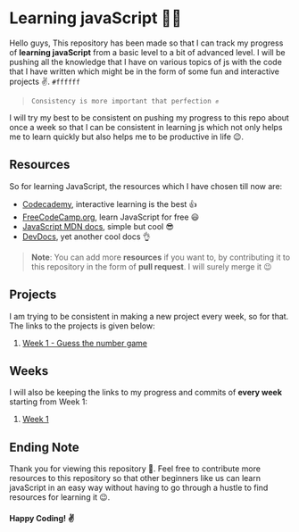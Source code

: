# Learning javaScript 👨‍💻
Hello guys, This repository has been made so that I can track my progress of **learning javaScript** from a basic level to a bit of advanced level. I will be pushing all the knowledge that I have on various topics of js with the code that I have written which might be in the form of some fun and interactive projects ✌. `#ffffff` 

> `Consistency is more important that perfection ✊`

I will try my best to be consistent on pushing my progress to this repo about once a week so that I can be consistent in learning js which not only helps me to learn quickly but also helps me to be productive in life 😉.

## Resources

So for learning JavaScript, the resources which I have chosen till now are:

- [Codecademy](https://www.codecademy.com/courses/introduction-to-javascript/), interactive learning is the best 👍
- [FreeCodeCamp.org](https://freeCodeCamp.org), learn JavaScript for free 😃
- [JavaScript MDN docs](https://developer.mozilla.org/en-US/docs/Web/JavaScript), simple but cool 😎
- [DevDocs](https://devdocs.io/javascript/), yet another cool docs 👌

> **Note**: You can add more **resources** if you want to, by contributing it to this repository in the form of **pull request**. I will surely merge it 😉

## Projects

I am trying to be consistent in making a new project every week, so for that. The links to the projects is given below:

1. [Week 1 - Guess the number game](https://github.com/TheCoolGDev/learning-js/blob/main/Week%201/Guess%20the%20number)

## Weeks

I will also be keeping the links to my progress and commits of **every week** starting from  Week 1:

1. [Week 1](https://github.com/TheCoolGDev/learning-js/blob/main/Week%201/README.md)

## Ending Note

Thank you for viewing this repository 🧡. Feel free to contribute more resources to this repository so that other beginners like us can learn javaScript in an easy way without having to go through a hustle to find resources for learning it 😉.
#### Happy Coding! ✌
